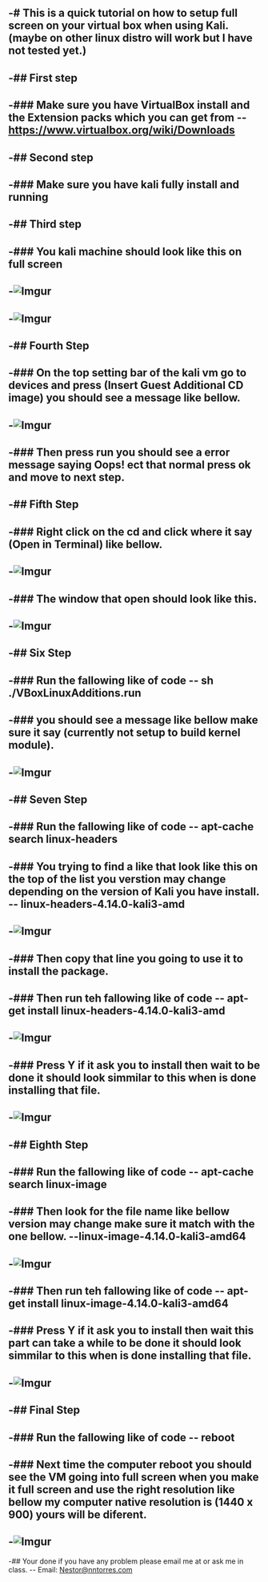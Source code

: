 -#  This is a quick tutorial on how to setup full screen on your virtual box when using Kali. (maybe on other linux distro will work but I have not tested yet.)
-
-## First step 
-
-### Make sure you have VirtualBox install and the Extension packs which you can get from 
-- https://www.virtualbox.org/wiki/Downloads
-
-## Second step 
-
-### Make sure you have kali fully install and running 
-
-## Third step 
-
-### You kali machine should look like this on full screen 
-
-![Imgur](https://i.imgur.com/kxStoxI.png)
-
-![Imgur](https://i.imgur.com/mpjvCwF.png)
-
-## Fourth Step
-
-### On the top setting bar of the kali vm go to devices and press (Insert Guest Additional CD image) you should see a message like bellow.
-
-![Imgur](https://i.imgur.com/ImpKx5g.png)
-
-### Then press run you should see a error message saying Oops! ect that normal press ok and move to next step. 
-
-## Fifth Step 
-
-### Right click on the cd and click where it say (Open in Terminal) like bellow.
-
-![Imgur](https://i.imgur.com/s2BabYL.png)
-
-### The window that open should look like this. 
-
-![Imgur](https://i.imgur.com/oNnuQTT.png)
-
-## Six Step 
-
-### Run the fallowing like of code 
-- sh ./VBoxLinuxAdditions.run
-
-### you should see a message like bellow make sure it say (currently not setup to build kernel module). 
-
-![Imgur](https://i.imgur.com/Kxf2TOe.png)
-
-## Seven Step
-
-### Run the fallowing like of code
-- apt-cache search linux-headers
-
-### You trying to find a like that look like this on the top of the list you verstion may change depending on the version of Kali you have install.
-- linux-headers-4.14.0-kali3-amd
-
-![Imgur](https://i.imgur.com/Vt05KYN.png)
-
-### Then copy that line you going to use it to install the package. 
-
-### Then run teh fallowing like of code 
-- apt-get install linux-headers-4.14.0-kali3-amd
-
-![Imgur](https://i.imgur.com/WNUYzpv.png)
-
-### Press Y if it ask you to install then wait to be done it should look simmilar to this when is done installing that file. 
-
-![Imgur](https://i.imgur.com/WbFjwWQ.png)
-
-## Eighth Step
-
-### Run the fallowing like of code
-- apt-cache search linux-image
-
-### Then look for the file name like bellow version may change make sure it match with the one bellow.
--linux-image-4.14.0-kali3-amd64
-
-![Imgur](https://i.imgur.com/1wcLnTr.png)
-
-### Then run teh fallowing like of code 
-- apt-get install linux-image-4.14.0-kali3-amd64
-
-### Press Y if it ask you to install then wait this part can take a while to be done it should look simmilar to this when is done installing that file. 
-
-![Imgur](https://i.imgur.com/XME0utg.png)
-
-## Final Step 
-
-### Run the fallowing like of code
-- reboot 
-
-### Next time the computer reboot you should see the VM going into full screen when you make it full screen and use the right resolution like bellow my computer native resolution is (1440 x 900) yours will be diferent.
-
-![Imgur](https://i.imgur.com/cWM3eOk.png)
-
-## Your done if you have any problem please email me at or ask me in class. 
-- Email: Nestor@nntorres.com